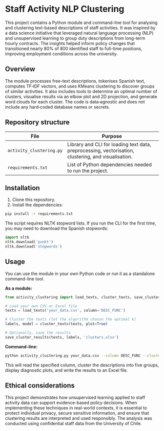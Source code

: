 # Staff Activity NLP Clustering

This project contains a Python module and command-line tool for analysing and clustering text-based descriptions of staff activities. It was inspired by a data science initiative that leveraged natural language processing (NLP) and unsupervised learning to group duty descriptions from long-term hourly contracts. The insights helped inform policy changes that transitioned nearly 80% of 800 identified staff to full-time positions, improving employment conditions across the university.

## Overview

The module processes free-text descriptions, tokenises Spanish text, computes TF‑IDF vectors, and uses KMeans clustering to discover groups of similar activities. It also includes tools to determine an optimal number of clusters, visualise results via an elbow plot and 2D projection, and generate word clouds for each cluster. The code is data‑agnostic and does not include any hard‑coded database names or secrets.

## Repository structure

| File | Purpose |
| --- | --- |
| `activity_clustering.py` | Library and CLI for loading text data, preprocessing, vectorisation, clustering, and visualisation. |
| `requirements.txt` | List of Python dependencies needed to run the project. |

## Installation

1. Clone this repository.
2. Install the dependencies:

```bash
pip install -r requirements.txt
```

The script requires NLTK stopword lists. If you run the CLI for the first time, you may need to download the Spanish stopwords:

```python
import nltk
nltk.download('punkt')
nltk.download('stopwords')
```

## Usage

You can use the module in your own Python code or run it as a standalone command-line tool.

**As a module:**

```python
from activity_clustering import load_texts, cluster_texts, save_cluster_results

# Load your own CSV or Excel file
texts = load_texts('your_data.csv', column='DESC_FUNC')

# Cluster the texts (let the algorithm choose the optimal k)
labels, model = cluster_texts(texts, plot=True)

# Optionally, save the results
save_cluster_results(texts, labels, 'clusters.xlsx')
```

**Command-line:**

```bash
python activity_clustering.py your_data.csv --column DESC_FUNC --clusters 5 --plot --out clusters.xlsx
```

This will read the specified column, cluster the descriptions into five groups, display diagnostic plots, and write the results to an Excel file.

## Ethical considerations

This project demonstrates how unsupervised learning applied to staff activity data can support evidence-based policy decisions. When implementing these techniques in real-world contexts, it is essential to protect individual privacy, secure sensitive information, and ensure that clustering results are interpreted and used responsibly. The analysis was conducted using confidential staff data from the University of Chile.
